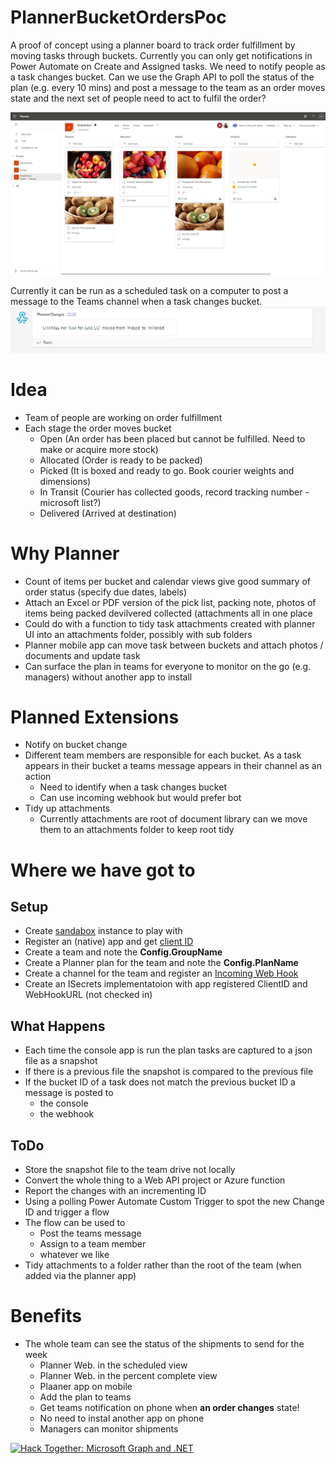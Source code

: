 # PlannerBucketOrdersPoc
A proof of concept using a planner board to track order fulfillment by moving tasks through buckets.
Currently you can only get notifications in Power Automate on Create and Assigned tasks. We need to notify people as a task changes bucket.
Can we use the Graph API to poll the status of the plan (e.g. every 10 mins) and post a message to the team as an order moves state and the
next set of people need to act to fulfil the order?

<picture>
  <img alt="The planner that is monitored by the code" src="https://github.com/bobonline19/PlannerBucketOrdersPoc/blob/798a9cca639ea6aff7fd5c2ea789331b7de0cb00/docs/Planner.jpeg">
</picture>

Currently it can be run as a scheduled task on a computer to post a message to the Teams channel when a task changes bucket.
<picture>
  <img alt="A teams message because a task has changed bucket" src="https://github.com/bobonline19/PlannerBucketOrdersPoc/blob/798a9cca639ea6aff7fd5c2ea789331b7de0cb00/docs/change%20notification.png">
</picture>

# Idea
- Team of people are working on order fulfillment
- Each stage the order moves bucket
  - Open (An order has been placed but cannot be fulfilled. Need to make or acquire more stock)
  - Allocated (Order is ready to be packed)
  - Picked (It is boxed and ready to go. Book courier weights and dimensions)
  - In Transit (Courier has collected goods, record tracking number - microsoft list?)
  - Delivered (Arrived at destination)
 
 # Why Planner
 - Count of items per bucket and calendar views give good summary of order status (specify due dates, labels)
 - Attach an Excel or PDF version of the pick list, packing note, photos of items being packed devilvered collected (attachments all in one place
  - Could do with a function to tidy task attachments created with planner UI into an attachments folder, possibly with sub folders
 - Planner mobile app can move task between buckets and attach photos / documents and update task
 - Can surface the plan in teams for everyone to monitor on the go (e.g. managers) without another app to install
 
 # Planned Extensions
 - Notify on bucket change
  - Different team members are responsible for each bucket. As a task appears in their bucket a teams message appears in their channel as an action
    - Need to identify when a task changes bucket
    - Can use incoming webhook but would prefer bot
- Tidy up attachments
  - Currently attachments are root of document library can we move them to an attachments folder to keep root tidy
 
 # Where we have got to
 ## Setup
 - Create [sandabox](https://learn.microsoft.com/en-us/office/developer-program/microsoft-365-developer-program-get-started) instance to play with
 - Register an (native) app and get [client ID](https://learn.microsoft.com/en-us/graph/auth-register-app-v2)
 - Create a team and note the **Config.GroupName**
 - Create a Planner plan for the team and note the **Config.PlanName**
 - Create a channel for the team and register an [Incoming Web Hook](https://learn.microsoft.com/en-us/microsoftteams/platform/webhooks-and-connectors/how-to/add-incoming-webhook)
 - Create an ISecrets implementatoion with app registered ClientID and WebHookURL (not checked in)
 
 ## What Happens
 - Each time the console app is run the plan tasks are captured to a json file as a snapshot
 - If there is a previous file the snapshot is compared to the previous file
 - If the bucket ID of a task does not match the previous bucket ID a message is posted to
   - the console
   - the webhook

## ToDo
- Store the snapshot file to the team drive not locally
- Convert the whole thing to a Web API project or Azure function
- Report the changes with an incrementing ID
- Using a polling Power Automate Custom Trigger to spot the new Change ID and trigger a flow
- The flow can be used to
   - Post the teams message
   - Assign to a team member
   - whatever we like
- Tidy attachments to a folder rather than the root of the team (when added via the planner app)

# Benefits
- The whole team can see the status of the shipments to send for the week
   - Planner Web. in the scheduled view
   - Planner Web. in the percent complete view
   - Plaaner app on mobile
   - Add the plan to teams
   - Get teams notification on phone when **an order changes** state!
   - No need to instal another app on phone
   - Managers can monitor shipments

[![Hack Together: Microsoft Graph and .NET](https://img.shields.io/badge/Microsoft%20-Hack--Together-orange?style=for-the-badge&logo=microsoft)](https://github.com/microsoft/hack-together)
